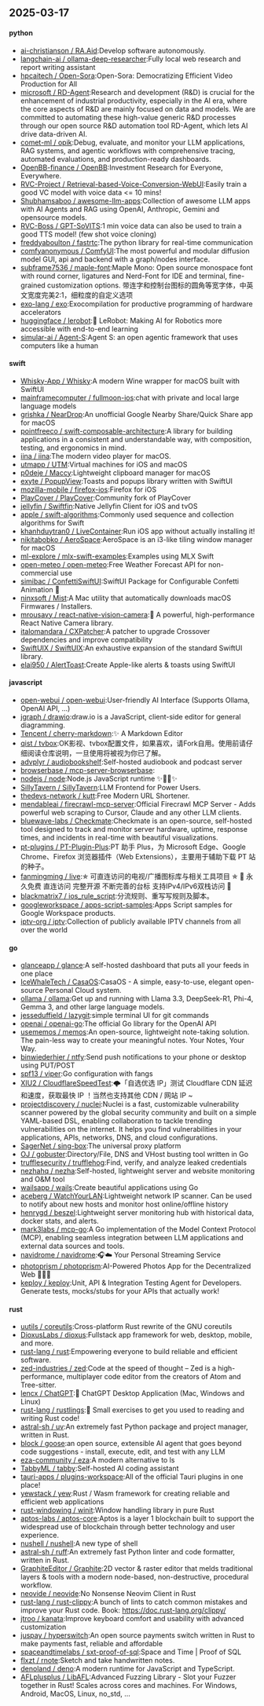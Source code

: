 ## 2025-03-17

#### python
* [ai-christianson / RA.Aid](https://github.com/ai-christianson/RA.Aid):Develop software autonomously.
* [langchain-ai / ollama-deep-researcher](https://github.com/langchain-ai/ollama-deep-researcher):Fully local web research and report writing assistant
* [hpcaitech / Open-Sora](https://github.com/hpcaitech/Open-Sora):Open-Sora: Democratizing Efficient Video Production for All
* [microsoft / RD-Agent](https://github.com/microsoft/RD-Agent):Research and development (R&D) is crucial for the enhancement of industrial productivity, especially in the AI era, where the core aspects of R&D are mainly focused on data and models. We are committed to automating these high-value generic R&D processes through our open source R&D automation tool RD-Agent, which lets AI drive data-driven AI.
* [comet-ml / opik](https://github.com/comet-ml/opik):Debug, evaluate, and monitor your LLM applications, RAG systems, and agentic workflows with comprehensive tracing, automated evaluations, and production-ready dashboards.
* [OpenBB-finance / OpenBB](https://github.com/OpenBB-finance/OpenBB):Investment Research for Everyone, Everywhere.
* [RVC-Project / Retrieval-based-Voice-Conversion-WebUI](https://github.com/RVC-Project/Retrieval-based-Voice-Conversion-WebUI):Easily train a good VC model with voice data <= 10 mins!
* [Shubhamsaboo / awesome-llm-apps](https://github.com/Shubhamsaboo/awesome-llm-apps):Collection of awesome LLM apps with AI Agents and RAG using OpenAI, Anthropic, Gemini and opensource models.
* [RVC-Boss / GPT-SoVITS](https://github.com/RVC-Boss/GPT-SoVITS):1 min voice data can also be used to train a good TTS model! (few shot voice cloning)
* [freddyaboulton / fastrtc](https://github.com/freddyaboulton/fastrtc):The python library for real-time communication
* [comfyanonymous / ComfyUI](https://github.com/comfyanonymous/ComfyUI):The most powerful and modular diffusion model GUI, api and backend with a graph/nodes interface.
* [subframe7536 / maple-font](https://github.com/subframe7536/maple-font):Maple Mono: Open source monospace font with round corner, ligatures and Nerd-Font for IDE and terminal, fine-grained customization options. 带连字和控制台图标的圆角等宽字体，中英文宽度完美2:1，细粒度的自定义选项
* [exo-lang / exo](https://github.com/exo-lang/exo):Exocompilation for productive programming of hardware accelerators
* [huggingface / lerobot](https://github.com/huggingface/lerobot):🤗 LeRobot: Making AI for Robotics more accessible with end-to-end learning
* [simular-ai / Agent-S](https://github.com/simular-ai/Agent-S):Agent S: an open agentic framework that uses computers like a human

#### swift
* [Whisky-App / Whisky](https://github.com/Whisky-App/Whisky):A modern Wine wrapper for macOS built with SwiftUI
* [mainframecomputer / fullmoon-ios](https://github.com/mainframecomputer/fullmoon-ios):chat with private and local large language models
* [grishka / NearDrop](https://github.com/grishka/NearDrop):An unofficial Google Nearby Share/Quick Share app for macOS
* [pointfreeco / swift-composable-architecture](https://github.com/pointfreeco/swift-composable-architecture):A library for building applications in a consistent and understandable way, with composition, testing, and ergonomics in mind.
* [iina / iina](https://github.com/iina/iina):The modern video player for macOS.
* [utmapp / UTM](https://github.com/utmapp/UTM):Virtual machines for iOS and macOS
* [p0deje / Maccy](https://github.com/p0deje/Maccy):Lightweight clipboard manager for macOS
* [exyte / PopupView](https://github.com/exyte/PopupView):Toasts and popups library written with SwiftUI
* [mozilla-mobile / firefox-ios](https://github.com/mozilla-mobile/firefox-ios):Firefox for iOS
* [PlayCover / PlayCover](https://github.com/PlayCover/PlayCover):Community fork of PlayCover
* [jellyfin / Swiftfin](https://github.com/jellyfin/Swiftfin):Native Jellyfin Client for iOS and tvOS
* [apple / swift-algorithms](https://github.com/apple/swift-algorithms):Commonly used sequence and collection algorithms for Swift
* [khanhduytran0 / LiveContainer](https://github.com/khanhduytran0/LiveContainer):Run iOS app without actually installing it!
* [nikitabobko / AeroSpace](https://github.com/nikitabobko/AeroSpace):AeroSpace is an i3-like tiling window manager for macOS
* [ml-explore / mlx-swift-examples](https://github.com/ml-explore/mlx-swift-examples):Examples using MLX Swift
* [open-meteo / open-meteo](https://github.com/open-meteo/open-meteo):Free Weather Forecast API for non-commercial use
* [simibac / ConfettiSwiftUI](https://github.com/simibac/ConfettiSwiftUI):SwiftUI Package for Configurable Confetti Animation 🎉
* [ninxsoft / Mist](https://github.com/ninxsoft/Mist):A Mac utility that automatically downloads macOS Firmwares / Installers.
* [mrousavy / react-native-vision-camera](https://github.com/mrousavy/react-native-vision-camera):📸 A powerful, high-performance React Native Camera library.
* [italomandara / CXPatcher](https://github.com/italomandara/CXPatcher):A patcher to upgrade Crossover dependencies and improve compatibility
* [SwiftUIX / SwiftUIX](https://github.com/SwiftUIX/SwiftUIX):An exhaustive expansion of the standard SwiftUI library.
* [elai950 / AlertToast](https://github.com/elai950/AlertToast):Create Apple-like alerts & toasts using SwiftUI

#### javascript
* [open-webui / open-webui](https://github.com/open-webui/open-webui):User-friendly AI Interface (Supports Ollama, OpenAI API, ...)
* [jgraph / drawio](https://github.com/jgraph/drawio):draw.io is a JavaScript, client-side editor for general diagramming.
* [Tencent / cherry-markdown](https://github.com/Tencent/cherry-markdown):✨ A Markdown Editor
* [qist / tvbox](https://github.com/qist/tvbox):OK影视、tvbox配置文件，如果喜欢，请Fork自用。使用前请仔细阅读仓库说明，一旦使用将被视为你已了解。
* [advplyr / audiobookshelf](https://github.com/advplyr/audiobookshelf):Self-hosted audiobook and podcast server
* [browserbase / mcp-server-browserbase](https://github.com/browserbase/mcp-server-browserbase):
* [nodejs / node](https://github.com/nodejs/node):Node.js JavaScript runtime ✨🐢🚀✨
* [SillyTavern / SillyTavern](https://github.com/SillyTavern/SillyTavern):LLM Frontend for Power Users.
* [thedevs-network / kutt](https://github.com/thedevs-network/kutt):Free Modern URL Shortener.
* [mendableai / firecrawl-mcp-server](https://github.com/mendableai/firecrawl-mcp-server):Official Firecrawl MCP Server - Adds powerful web scraping to Cursor, Claude and any other LLM clients.
* [bluewave-labs / Checkmate](https://github.com/bluewave-labs/Checkmate):Checkmate is an open-source, self-hosted tool designed to track and monitor server hardware, uptime, response times, and incidents in real-time with beautiful visualizations.
* [pt-plugins / PT-Plugin-Plus](https://github.com/pt-plugins/PT-Plugin-Plus):PT 助手 Plus，为 Microsoft Edge、Google Chrome、Firefox 浏览器插件（Web Extensions），主要用于辅助下载 PT 站的种子。
* [fanmingming / live](https://github.com/fanmingming/live):✯ 可直连访问的电视/广播图标库与相关工具项目 ✯ 🔕 永久免费 直连访问 完整开源 不断完善的台标 支持IPv4/IPv6双栈访问 🔕
* [blackmatrix7 / ios_rule_script](https://github.com/blackmatrix7/ios_rule_script):分流规则、重写写规则及脚本。
* [googleworkspace / apps-script-samples](https://github.com/googleworkspace/apps-script-samples):Apps Script samples for Google Workspace products.
* [iptv-org / iptv](https://github.com/iptv-org/iptv):Collection of publicly available IPTV channels from all over the world

#### go
* [glanceapp / glance](https://github.com/glanceapp/glance):A self-hosted dashboard that puts all your feeds in one place
* [IceWhaleTech / CasaOS](https://github.com/IceWhaleTech/CasaOS):CasaOS - A simple, easy-to-use, elegant open-source Personal Cloud system.
* [ollama / ollama](https://github.com/ollama/ollama):Get up and running with Llama 3.3, DeepSeek-R1, Phi-4, Gemma 3, and other large language models.
* [jesseduffield / lazygit](https://github.com/jesseduffield/lazygit):simple terminal UI for git commands
* [openai / openai-go](https://github.com/openai/openai-go):The official Go library for the OpenAI API
* [usememos / memos](https://github.com/usememos/memos):An open-source, lightweight note-taking solution. The pain-less way to create your meaningful notes. Your Notes, Your Way.
* [binwiederhier / ntfy](https://github.com/binwiederhier/ntfy):Send push notifications to your phone or desktop using PUT/POST
* [spf13 / viper](https://github.com/spf13/viper):Go configuration with fangs
* [XIU2 / CloudflareSpeedTest](https://github.com/XIU2/CloudflareSpeedTest):🌩「自选优选 IP」测试 Cloudflare CDN 延迟和速度，获取最快 IP ！当然也支持其他 CDN / 网站 IP ~
* [projectdiscovery / nuclei](https://github.com/projectdiscovery/nuclei):Nuclei is a fast, customizable vulnerability scanner powered by the global security community and built on a simple YAML-based DSL, enabling collaboration to tackle trending vulnerabilities on the internet. It helps you find vulnerabilities in your applications, APIs, networks, DNS, and cloud configurations.
* [SagerNet / sing-box](https://github.com/SagerNet/sing-box):The universal proxy platform
* [OJ / gobuster](https://github.com/OJ/gobuster):Directory/File, DNS and VHost busting tool written in Go
* [trufflesecurity / trufflehog](https://github.com/trufflesecurity/trufflehog):Find, verify, and analyze leaked credentials
* [nezhahq / nezha](https://github.com/nezhahq/nezha):Self-hosted, lightweight server and website monitoring and O&M tool
* [wailsapp / wails](https://github.com/wailsapp/wails):Create beautiful applications using Go
* [aceberg / WatchYourLAN](https://github.com/aceberg/WatchYourLAN):Lightweight network IP scanner. Can be used to notify about new hosts and monitor host online/offline history
* [henrygd / beszel](https://github.com/henrygd/beszel):Lightweight server monitoring hub with historical data, docker stats, and alerts.
* [mark3labs / mcp-go](https://github.com/mark3labs/mcp-go):A Go implementation of the Model Context Protocol (MCP), enabling seamless integration between LLM applications and external data sources and tools.
* [navidrome / navidrome](https://github.com/navidrome/navidrome):🎧☁️ Your Personal Streaming Service
* [photoprism / photoprism](https://github.com/photoprism/photoprism):AI-Powered Photos App for the Decentralized Web 🌈💎✨
* [keploy / keploy](https://github.com/keploy/keploy):Unit, API & Integration Testing Agent for Developers. Generate tests, mocks/stubs for your APIs that actually work!

#### rust
* [uutils / coreutils](https://github.com/uutils/coreutils):Cross-platform Rust rewrite of the GNU coreutils
* [DioxusLabs / dioxus](https://github.com/DioxusLabs/dioxus):Fullstack app framework for web, desktop, mobile, and more.
* [rust-lang / rust](https://github.com/rust-lang/rust):Empowering everyone to build reliable and efficient software.
* [zed-industries / zed](https://github.com/zed-industries/zed):Code at the speed of thought – Zed is a high-performance, multiplayer code editor from the creators of Atom and Tree-sitter.
* [lencx / ChatGPT](https://github.com/lencx/ChatGPT):🔮 ChatGPT Desktop Application (Mac, Windows and Linux)
* [rust-lang / rustlings](https://github.com/rust-lang/rustlings):🦀 Small exercises to get you used to reading and writing Rust code!
* [astral-sh / uv](https://github.com/astral-sh/uv):An extremely fast Python package and project manager, written in Rust.
* [block / goose](https://github.com/block/goose):an open source, extensible AI agent that goes beyond code suggestions - install, execute, edit, and test with any LLM
* [eza-community / eza](https://github.com/eza-community/eza):A modern alternative to ls
* [TabbyML / tabby](https://github.com/TabbyML/tabby):Self-hosted AI coding assistant
* [tauri-apps / plugins-workspace](https://github.com/tauri-apps/plugins-workspace):All of the official Tauri plugins in one place!
* [yewstack / yew](https://github.com/yewstack/yew):Rust / Wasm framework for creating reliable and efficient web applications
* [rust-windowing / winit](https://github.com/rust-windowing/winit):Window handling library in pure Rust
* [aptos-labs / aptos-core](https://github.com/aptos-labs/aptos-core):Aptos is a layer 1 blockchain built to support the widespread use of blockchain through better technology and user experience.
* [nushell / nushell](https://github.com/nushell/nushell):A new type of shell
* [astral-sh / ruff](https://github.com/astral-sh/ruff):An extremely fast Python linter and code formatter, written in Rust.
* [GraphiteEditor / Graphite](https://github.com/GraphiteEditor/Graphite):2D vector & raster editor that melds traditional layers & tools with a modern node-based, non-destructive, procedural workflow.
* [neovide / neovide](https://github.com/neovide/neovide):No Nonsense Neovim Client in Rust
* [rust-lang / rust-clippy](https://github.com/rust-lang/rust-clippy):A bunch of lints to catch common mistakes and improve your Rust code. Book: https://doc.rust-lang.org/clippy/
* [jtroo / kanata](https://github.com/jtroo/kanata):Improve keyboard comfort and usability with advanced customization
* [juspay / hyperswitch](https://github.com/juspay/hyperswitch):An open source payments switch written in Rust to make payments fast, reliable and affordable
* [spaceandtimelabs / sxt-proof-of-sql](https://github.com/spaceandtimelabs/sxt-proof-of-sql):Space and Time | Proof of SQL
* [flxzt / rnote](https://github.com/flxzt/rnote):Sketch and take handwritten notes.
* [denoland / deno](https://github.com/denoland/deno):A modern runtime for JavaScript and TypeScript.
* [AFLplusplus / LibAFL](https://github.com/AFLplusplus/LibAFL):Advanced Fuzzing Library - Slot your Fuzzer together in Rust! Scales across cores and machines. For Windows, Android, MacOS, Linux, no_std, ...
